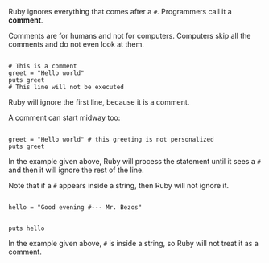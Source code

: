 Ruby ignores everything that comes after a `#`.
Programmers call it a **comment**.

Comments are for humans and not for computers.
Computers skip all the comments and do not even look at them.

<codeblock language="ruby" type="lesson">
<code>
# This is a comment
greet = "Hello world"
puts greet
# This line will not be executed
</code>
</codeblock>

Ruby will ignore the first line,
because it is a comment.

A comment can start midway too:

<codeblock language="ruby" type="lesson">
<code>
greet = "Hello world" # this greeting is not personalized
puts greet
</code>
</codeblock>

In the example given above,
Ruby will process the
statement until it sees
a `#` and then it will
ignore the rest of the line.

Note that if a `#` appears
inside a string, then Ruby
will not ignore it.

<codeblock language="ruby" type="lesson">
<code>
hello = "Good evening #--- Mr. Bezos"

puts hello
</code>
</codeblock>

In the example given above, `#` is inside a string,
so Ruby will not treat it as a comment.
